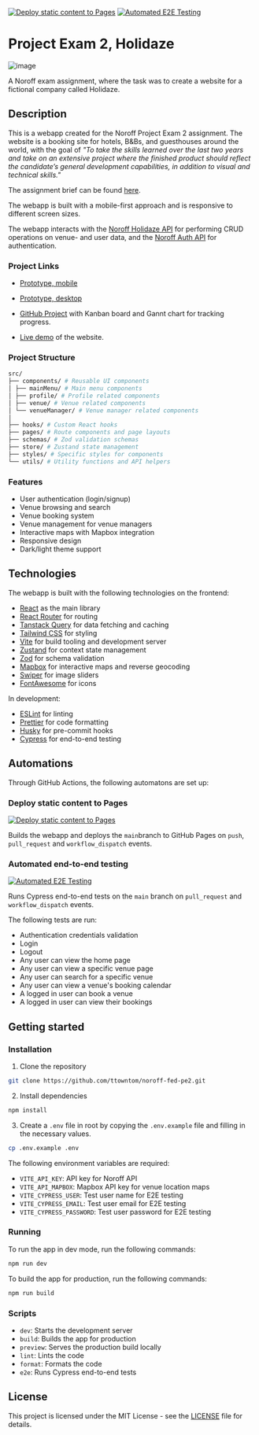 [![Deploy static content to Pages](https://github.com/ttowntom/noroff-fed-pe2/actions/workflows/deploy.yml/badge.svg)](https://github.com/ttowntom/noroff-fed-pe2/actions/workflows/deploy.yml) [![Automated E2E Testing](https://github.com/ttowntom/noroff-fed-pe2/actions/workflows/test-e2e.yml/badge.svg)](https://github.com/ttowntom/noroff-fed-pe2/actions/workflows/test-e2e.yml)

# Project Exam 2, Holidaze

![image](https://i.ibb.co/0jK73QqT/Woodland-Haven-Holidaze-02-13-2025-09-50-AM.png)

A Noroff exam assignment, where the task was to create a website for a fictional company called Holidaze.

## Description

This is a webapp created for the Noroff Project Exam 2 assignment. The website is a booking site for hotels, B&Bs, and guesthouses around the world, with the goal of _"To take the skills learned over the last two years and take on an extensive project where the finished product should reflect the candidate’s general development capabilities, in addition to visual and technical skills."_

The assignment brief can be found [here](https://content.noroff.dev//project-exam-2/brief.html).

The webapp is built with a mobile-first approach and is responsive to different screen sizes.

The webapp interacts with the [Noroff Holidaze API](https://docs.noroff.dev/docs/v2/holidaze/bookings) for performing CRUD operations on venue- and user data, and the [Noroff Auth API](https://docs.noroff.dev/docs/v2/authentication) for authentication.

### Project Links

- [Prototype, mobile](https://www.figma.com/proto/RiouEZI772w0Mb69OO967Z/Holidaze?node-id=9202-2&p=f&viewport=-5509%2C-961%2C0.32&t=6vCZxkXdRBbPfMla-0&scaling=min-zoom&content-scaling=fixed&starting-point-node-id=9204%3A13825&show-proto-sidebar=1)

- [Prototype, desktop](https://www.figma.com/proto/RiouEZI772w0Mb69OO967Z/Holidaze?node-id=9202-2&p=f&viewport=-5509%2C-961%2C0.32&t=6vCZxkXdRBbPfMla-0&scaling=min-zoom&content-scaling=fixed&starting-point-node-id=9204%3A13824&show-proto-sidebar=1)

- [GitHub Project](https://github.com/users/ttowntom/projects/4) with Kanban board and Gannt chart for tracking progress.

- [Live demo](https://ttowntom.github.io/noroff-fed-pe2/) of the website.

### Project Structure

```bash
src/
├── components/ # Reusable UI components
│ ├── mainMenu/ # Main menu components
│ ├── profile/ # Profile related components
│ ├── venue/ # Venue related components
│ └── venueManager/ # Venue manager related components
│
├── hooks/ # Custom React hooks
├── pages/ # Route components and page layouts
├── schemas/ # Zod validation schemas
├── store/ # Zustand state management
├── styles/ # Specific styles for components
└── utils/ # Utility functions and API helpers
```

### Features

- User authentication (login/signup)
- Venue browsing and search
- Venue booking system
- Venue management for venue managers
- Interactive maps with Mapbox integration
- Responsive design
- Dark/light theme support

## Technologies

The webapp is built with the following technologies on the frontend:

- [React](https://reactjs.org/) as the main library
- [React Router](https://reactrouter.com/) for routing
- [Tanstack Query](https://react-query.tanstack.com/) for data fetching and caching
- [Tailwind CSS](https://tailwindcss.com/) for styling
- [Vite](https://vitejs.dev/) for build tooling and development server
- [Zustand](https://zustand.surge.sh/) for context state management
- [Zod](https://zod.dev/) for schema validation
- [Mapbox](https://www.mapbox.com/) for interactive maps and reverse geocoding
- [Swiper](https://swiperjs.com/) for image sliders
- [FontAwesome](https://fontawesome.com/) for icons

In development:

- [ESLint](https://eslint.org/) for linting
- [Prettier](https://prettier.io/) for code formatting
- [Husky](https://typicode.github.io/husky/#/) for pre-commit hooks
- [Cypress](https://www.cypress.io/) for end-to-end testing

## Automations

Through GitHub Actions, the following automatons are set up:

### Deploy static content to Pages

[![Deploy static content to Pages](https://github.com/ttowntom/noroff-fed-pe2/actions/workflows/deploy.yml/badge.svg)](https://github.com/ttowntom/noroff-fed-pe2/actions/workflows/deploy.yml)

Builds the webapp and deploys the `main`branch to GitHub Pages on `push`, `pull_request` and `workflow_dispatch` events.

### Automated end-to-end testing

[![Automated E2E Testing](https://github.com/ttowntom/noroff-fed-pe2/actions/workflows/test-e2e.yml/badge.svg)](https://github.com/ttowntom/noroff-fed-pe2/actions/workflows/test-e2e.yml)

Runs Cypress end-to-end tests on the `main` branch on `pull_request` and `workflow_dispatch` events.

The following tests are run:

- Authentication credentials validation
- Login
- Logout
- Any user can view the home page
- Any user can view a specific venue page
- Any user can search for a specific venue
- Any user can view a venue's booking calendar
- A logged in user can book a venue
- A logged in user can view their bookings

## Getting started

### Installation

1. Clone the repository

```bash
git clone https://github.com/ttowntom/noroff-fed-pe2.git
```

2. Install dependencies

```bash
npm install
```

3. Create a `.env` file in root by copying the `.env.example` file and filling in the necessary values.

```bash
cp .env.example .env
```

The following environment variables are required:

- `VITE_API_KEY`: API key for Noroff API
- `VITE_API_MAPBOX`: Mapbox API key for venue location maps
- `VITE_CYPRESS_USER`: Test user name for E2E testing
- `VITE_CYPRESS_EMAIL`: Test user email for E2E testing
- `VITE_CYPRESS_PASSWORD`: Test user password for E2E testing

### Running

To run the app in dev mode, run the following commands:

```bash
npm run dev
```

To build the app for production, run the following commands:

```bash
npm run build
```

### Scripts

- `dev`: Starts the development server
- `build`: Builds the app for production
- `preview`: Serves the production build locally
- `lint`: Lints the code
- `format`: Formats the code
- `e2e`: Runs Cypress end-to-end tests

## License

This project is licensed under the MIT License - see the [LICENSE](https://opensource.org/licenses/MIT) file for details.

